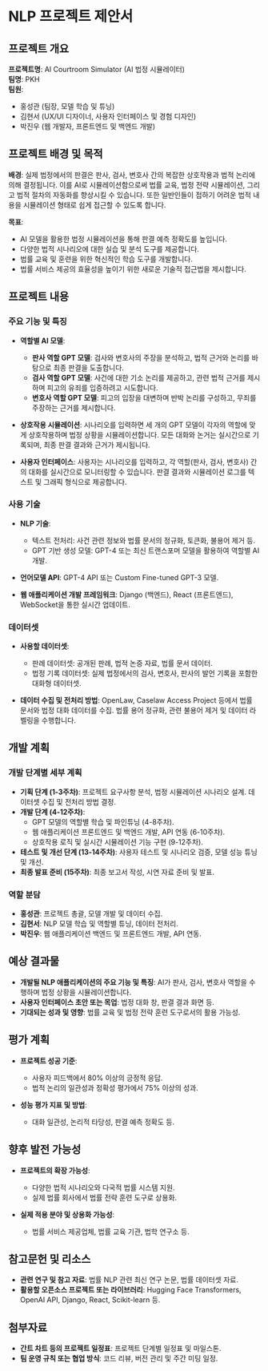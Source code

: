 # NLP 프로젝트 제안서

## 프로젝트 개요

**프로젝트명**: AI Courtroom Simulator (AI 법정 시뮬레이터)  
**팀명**: PKH  
**팀원**:

- 홍성관 (팀장, 모델 학습 및 튜닝)
- 김현서 (UX/UI 디자이너, 사용자 인터페이스 및 경험 디자인)
- 박진우 (웹 개발자, 프론트엔드 및 백엔드 개발)

## 프로젝트 배경 및 목적

**배경**: 실제 법정에서의 판결은 판사, 검사, 변호사 간의 복잡한 상호작용과 법적 논리에 의해 결정됩니다. 이를 AI로 시뮬레이션함으로써 법률 교육, 법정 전략 시뮬레이션, 그리고 법적 절차의 자동화를 향상시킬 수 있습니다. 또한 일반인들이 접하기 어려운 법적 내용을 시뮬레이션 형태로 쉽게 접근할 수 있도록 합니다.

**목표**:

- AI 모델을 활용한 법정 시뮬레이션을 통해 판결 예측 정확도를 높입니다.
- 다양한 법적 시나리오에 대한 실습 및 분석 도구를 제공합니다.
- 법률 교육 및 훈련을 위한 혁신적인 학습 도구를 개발합니다.
- 법률 서비스 제공의 효율성을 높이기 위한 새로운 기술적 접근법을 제시합니다.

## 프로젝트 내용

### 주요 기능 및 특징

- **역할별 AI 모델**:

  - **판사 역할 GPT 모델**: 검사와 변호사의 주장을 분석하고, 법적 근거와 논리를 바탕으로 최종 판결을 도출합니다.
  - **검사 역할 GPT 모델**: 사건에 대한 기소 논리를 제공하고, 관련 법적 근거를 제시하며 피고의 유죄를 입증하려고 시도합니다.
  - **변호사 역할 GPT 모델**: 피고의 입장을 대변하며 반박 논리를 구성하고, 무죄를 주장하는 근거를 제시합니다.

- **상호작용 시뮬레이션**: 시나리오를 입력하면 세 개의 GPT 모델이 각자의 역할에 맞게 상호작용하며 법정 상황을 시뮬레이션합니다. 모든 대화와 논거는 실시간으로 기록되며, 최종 판결 결과와 근거가 제시됩니다.

- **사용자 인터페이스**: 사용자는 시나리오를 입력하고, 각 역할(판사, 검사, 변호사) 간의 대화를 실시간으로 모니터링할 수 있습니다. 판결 결과와 시뮬레이션 로그를 텍스트 및 그래픽 형식으로 제공합니다.

### 사용 기술

- **NLP 기술**:

  - 텍스트 전처리: 사건 관련 정보와 법률 문서의 정규화, 토큰화, 불용어 제거 등.
  - GPT 기반 생성 모델: GPT-4 또는 최신 트랜스포머 모델을 활용하여 역할별 AI 개발.

- **언어모델 API**: GPT-4 API 또는 Custom Fine-tuned GPT-3 모델.

- **웹 애플리케이션 개발 프레임워크**: Django (백엔드), React (프론트엔드), WebSocket을 통한 실시간 업데이트.

### 데이터셋

- **사용할 데이터셋**:

  - 판례 데이터셋: 공개된 판례, 법적 논증 자료, 법률 문서 데이터.
  - 법정 기록 데이터셋: 실제 법정에서의 검사, 변호사, 판사의 발언 기록을 포함한 대화형 데이터셋.

- **데이터 수집 및 전처리 방법**: OpenLaw, Caselaw Access Project 등에서 법률 문서와 법정 대화 데이터를 수집. 법률 용어 정규화, 관련 불용어 제거 및 데이터 라벨링을 수행합니다.

## 개발 계획

### 개발 단계별 세부 계획

- **기획 단계 (1-3주차)**: 프로젝트 요구사항 분석, 법정 시뮬레이션 시나리오 설계. 데이터셋 수집 및 전처리 방법 결정.
- **개발 단계 (4-12주차)**:
  - GPT 모델의 역할별 학습 및 파인튜닝 (4-8주차).
  - 웹 애플리케이션 프론트엔드 및 백엔드 개발, API 연동 (6-10주차).
  - 상호작용 로직 및 실시간 시뮬레이션 기능 구현 (9-12주차).
- **테스트 및 개선 단계 (13-14주차)**: 사용자 테스트 및 시나리오 검증, 모델 성능 튜닝 및 개선.
- **최종 발표 준비 (15주차)**: 최종 보고서 작성, 시연 자료 준비 및 발표.

### 역할 분담

- **홍성관**: 프로젝트 총괄, 모델 개발 및 데이터 수집.
- **김현서**: NLP 모델 학습 및 역할별 튜닝, 데이터 전처리.
- **박진우**: 웹 애플리케이션 백엔드 및 프론트엔드 개발, API 연동.

## 예상 결과물

- **개발될 NLP 애플리케이션의 주요 기능 및 특징**: AI가 판사, 검사, 변호사 역할을 수행하며 법정 상황을 시뮬레이션합니다.
- **사용자 인터페이스 초안 또는 목업**: 법정 대화 창, 판결 결과 화면 등.
- **기대되는 성과 및 영향**: 법률 교육 및 법정 전략 훈련 도구로서의 활용 가능성.

## 평가 계획

- **프로젝트 성공 기준**:

  - 사용자 피드백에서 80% 이상의 긍정적 응답.
  - 법적 논리의 일관성과 정확성 평가에서 75% 이상의 성과.

- **성능 평가 지표 및 방법**:
  - 대화 일관성, 논리적 타당성, 판결 예측 정확도 등.

## 향후 발전 가능성

- **프로젝트의 확장 가능성**:

  - 다양한 법적 시나리오와 다국적 법률 시스템 지원.
  - 실제 법률 회사에서 법률 전략 훈련 도구로 상용화.

- **실제 적용 분야 및 상용화 가능성**:
  - 법률 서비스 제공업체, 법률 교육 기관, 법학 연구소 등.

## 참고문헌 및 리소스

- **관련 연구 및 참고 자료**: 법률 NLP 관련 최신 연구 논문, 법률 데이터셋 자료.
- **활용할 오픈소스 프로젝트 또는 라이브러리**: Hugging Face Transformers, OpenAI API, Django, React, Scikit-learn 등.

## 첨부자료

- **간트 차트 등의 프로젝트 일정표**: 프로젝트 단계별 일정표 및 마일스톤.
- **팀 운영 규칙 또는 협업 방식**: 코드 리뷰, 버전 관리 및 주간 미팅 일정.
